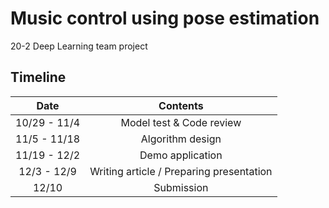 # Music control using pose estimation
20-2 Deep Learning team project

## Timeline
|Date|Contents|
|:---:|:---:|
|10/29 - 11/4|Model test & Code review|
|11/5 - 11/18|Algorithm design|
|11/19 - 12/2|Demo application|
|12/3 - 12/9|Writing article / Preparing presentation|
|12/10|Submission|
